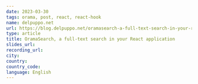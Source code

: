 ```yaml
---
date: 2023-03-30
tags: orama, post, react, react-hook
name: delpuppo.net
url: https://blog.delpuppo.net/oramasearch-a-full-text-search-in-your-react-application
type: article
title: OramaSearch, a full-text search in your React application
slides_url:
recording_url:
city:
country:
country_code:
language: English
---
```

